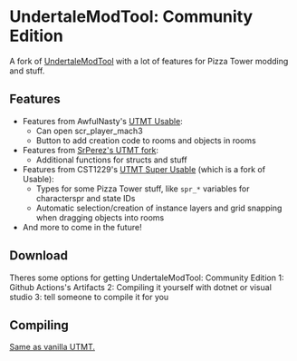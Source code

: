 # UndertaleModTool: Community Edition

A fork of [UndertaleModTool](https://github.com/krzys-h/UndertaleModTool) with a lot of features for Pizza Tower modding and stuff.

## Features
- Features from AwfulNasty's [UTMT Usable](https://github.com/AwfulNasty/UndertaleModTool/tree/RoomEditorChanges):
  - Can open scr_player_mach3
  - Button to add creation code to rooms and objects in rooms
- Features from [SrPerez's UTMT fork](https://github.com/GithubSPerez/UndertaleModTool/):
  - Additional functions for structs and stuff
- Features from CST1229's [UTMT Super Usable](https://github.com/CST1229/UndertaleModTool/tree/super-usable) (which is a fork of Usable):
  - Types for some Pizza Tower stuff, like `spr_*` variables for characterspr and state IDs
  - Automatic selection/creation of instance layers and grid snapping when dragging objects into rooms
- And more to come in the future!

## Download

Theres some options for getting UndertaleModTool: Community Edition
1: Github Actions's Artifacts
2: Compiling it yourself with dotnet or visual studio
3: tell someone to compile it for you

## Compiling

[Same as vanilla UTMT.](https://github.com/krzys-h/UndertaleModTool#compilation-instructions)

<!--
  commandline building:

  dotnet publish UndertaleModTool -c Release -r win-x64 --self-contained false -p:PublishSingleFile=True --output bin/non-sc
  dotnet publish UndertaleModTool -c Release -r win-x64 --self-contained true -p:PublishSingleFile=True --output bin/sc
  dotnet publish UndertaleModCli -c Release -r win-x64 --self-contained false -p:PublishSingleFile=True --output bin/cli

-->
